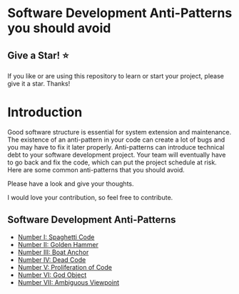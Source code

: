 # Software Development Anti-Patterns you should avoid

## Give a Star! ⭐
If you like or are using this repository to learn or start your project, please give it a star. Thanks!

# Introduction
Good software structure is essential for system extension and maintenance.
The existence of an anti-pattern in your code can create a lot of bugs and you may have to fix it later properly. 
Anti-patterns can introduce technical debt to your software development project. Your team will eventually have to go back and fix the code, which can put the project schedule at risk.
Here are some common anti-patterns that you should avoid.

Please have a look and give your thoughts.

I would love your contribution, so feel free to contribute.


## Software Development Anti-Patterns

- [Number I: Spaghetti Code](docs/Spaghetti-Code.md)
- [Number II: Golden Hammer](docs/Golden-Hammer.md)
- [Number III: Boat Anchor](docs/Boat-Anchor.md)
- [Number IV: Dead Code](docs/Dead-Code.md)
- [Number V: Proliferation of Code](docs/Proliferation-of-Code.md)
- [Number VI: God Object](docs/God-Object.md)
- [Number VII: Ambiguous Viewpoint](docs/Ambiguous-Viewpoint.md)
